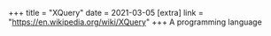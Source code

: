 +++
title = "XQuery"
date = 2021-03-05
[extra]
link = "https://en.wikipedia.org/wiki/XQuery"
+++
A programming language

